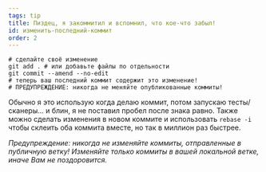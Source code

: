 ```yaml
---
tags: tip
title: Пиздец, я закоммитил и вспомнил, что кое-что забыл!
id: изменить-последний-коммит
order: 2
---
```


```git
# сделайте своё изменение
git add . # или добавьте файлы по отдельности
git commit --amend --no-edit
# теперь ваш последний коммит содержит это изменение!
# ПРЕДУПРЕЖДЕНИЕ: никогда не меняйте опубликованные коммиты!
```

Обычно я это использую когда делаю коммит, потом запускаю тесты/сканеры... и блин, я не поставил пробел после знака равно. Также можно сделать изменения в новом коммите и использовать `rebase -i` чтобы склеить оба коммита вместе, но так в миллион раз быстрее.

*Предупреждение: никогда не изменяйте коммиты, отправленные в публичную ветку! Изменяйте только коммиты в вашей локальной ветке, иначе Вам не поздоровится.*